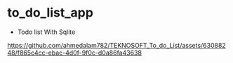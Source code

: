 # to_do_list_app

- Todo list With Sqlite
  
https://github.com/ahmedalam782/TEKNOSOFT_To_do_List/assets/63088248/f865c4cc-ebac-4d0f-9f0c-d0a86fa43638

